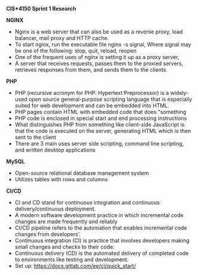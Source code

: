 **CIS*4150 Sprint 1 Research**

**NGINX**
- Nginx is a web server that can also be used as a reverse proxy, load balancer, mail proxy and HTTP cache. 
- To start nginx, run the executable file nginx -s signal, Where signal may be one of the following: stop, quit, reload, reopen
- One of the frequent uses of nginx is setting it up as a proxy server,
- A server that receives requests, passes them to the proxied servers, retrieves responses from them, and sends them to the clients.

**PHP**
- PHP (recursive acronym for PHP: Hypertext Preprocessor) is a widely-used open source general-purpose scripting language that is especially suited for web development and can be embedded into HTML.
- PHP pages contain HTML with embedded code that does "something
- PHP code is enclosed in special start and end processing instructions <?php and ?>
- What distinguishes PHP from something like client-side JavaScript is that the code is executed on the server, generating HTML which is then sent to the client
- There are 3 main uses server side scripting, command line scripting, and written desktop applications 

**MySQL**
- Open-source relational database management system
- Utilizes tables with rows and columns 

**CI/CD**
- CI and CD stand for continuous integration and continuous delivery/continuous deployment.
- A modern software development practice in which incremental code changes are made frequently and reliably
- CI/CD pipeline refers to the automation that enables incremental code changes from developers’.
- Continuous integration (CI) is practice that involves developers making small changes and checks to their code.
- Continuous delivery (CD) is the automated delivery of completed code to environments like testing and development.
- Set up: https://docs.gitlab.com/ee/ci/quick_start/ 


